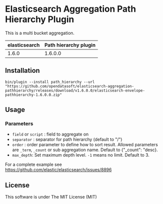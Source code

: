 Elasticsearch Aggregation Path Hierarchy Plugin
=========================================

This is a multi bucket aggregation.

| elasticsearch | Path hierarchy plugin     |
|---------------|---------------------------|
| 1.6.0         | 1.6.0.0                   |


Installation
------------

`bin/plugin --install path_hierarchy --url "https://github.com/opendatasoft/elasticsearch-aggregation-pathhierarchy/releases/download/v1.6.0.0/elasticsearch-envelope-pathhierarchy-1.6.0.0.zip"`


Usage
-----

### Parameters

 - `field` or `script` : field to aggregate on
 - `separator` : separator for path hierarchy (default to "/")
 - `order` : order parameter to define how to sort result. Allowed parameters are `_term`, `_count` or sub aggregation name. Default to {"_count": "desc}.
 - `max_depth`: Set maximum depth level. `-1` means no limit. Default to 3.


For a complete example see https://github.com/elastic/elasticsearch/issues/8896

License
-------

This software is under The MIT License (MIT)
